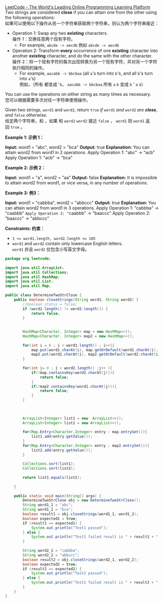 [LeetCode - The World's Leading Online Programming Learning Platform](https://leetcode.com/problems/determine-if-two-strings-are-close/?envType=study-plan-v2&envId=leetcode-75)  
Two strings are considered **close** if you can attain one from the other using the following operations:  
如果可以使用以下操作从另一个字符串获取两个字符串，则认为两个字符串接近：

- Operation 1: Swap any two **existing** characters.  
    操作 1：交换任意两个现有字符。
    - For example, `abcde -> aecdb` 例如 `abcde -> aecdb`
- Operation 2: Transform **every** occurrence of one **existing** character into another **existing** character, and do the same with the other character.  
    操作 2：将一个现有字符的每次出现转换为另一个现有字符，并对另一个字符执行相同的操作。
    - For example, `aacabb -> bbcbaa` (all `a`'s turn into `b`'s, and all `b`'s turn into `a`'s)  
        例如，（所有 都变成 's， `aacabb -> bbcbaa` 所有 `a` `b` 变成 `b` ' `a` s）

You can use the operations on either string as many times as necessary.  
您可以根据需要多次对任一字符串使用操作。

Given two strings, `word1` and `word2`, return `true` _if_ `word1` _and_ `word2` _are **close**, and_ `false` _otherwise._  
给定两个字符串，和 ，如果 和 `word2` `word2` 接近 `false` ， `word1` 则 `word1` 返回 `true` 。

**Example 1: 示例 1：**

**Input:** word1 = "abc", word2 = "bca"
**Output:** true
**Explanation:** You can attain word2 from word1 in 2 operations.
Apply Operation 1: "abc" -> "acb"
Apply Operation 1: "acb" -> "bca"

**Example 2: 示例 2：**

**Input:** word1 = "a", word2 = "aa"
**Output:** false
**Explanation:** It is impossible to attain word2 from word1, or vice versa, in any number of operations.

**Example 3: 例3：**

**Input:** word1 = "cabbba", word2 = "abbccc"
**Output:** true
**Explanation:** You can attain word2 from word1 in 3 operations.
Apply Operation 1: "cabbba" -> "caabbb"
`Apply Operation 2: "`caabbb" -> "baaccc"
Apply Operation 2: "baaccc" -> "abbccc"

**Constraints: 约束：**

- `1 <= word1.length, word2.length <= 105`
- `word1` and `word2` contain only lowercase English letters.  
    `word1` 并且 `word2` 仅包含小写英文字母。

```java
package org.leetcode;  
  
import java.util.ArrayList;  
import java.util.Collections;  
import java.util.HashMap;  
import java.util.List;  
import java.util.Map;  
  
public class DetermineTwoStrClose {  
    public boolean closeStrings(String word1, String word2) {  
        //boolean status = false;  
        if (word1.length() != word2.length()) {  
            return false;  
        }  
  
  
        HashMap<Character, Integer> map = new HashMap<>();  
        HashMap<Character, Integer> map2 = new HashMap<>();  
  
        for(int i = 0 ; i < word1.length() ; i++){  
            map.put(word1.charAt(i), map.getOrDefault(word1.charAt(i), 0)+1);  
            map2.put(word2.charAt(i), map2.getOrDefault(word2.charAt(i), 0)+1);  
        }  
  
        for(int j= 0 ; j < word2.length() ;j++ ){  
            if(!map.containsKey(word2.charAt(j))){  
                return false;  
            }  
            if(!map2.containsKey(word1.charAt(j))){  
                return false;  
            }  
        }  
  
  
  
        ArrayList<Integer> list1 = new  ArrayList<>();  
        ArrayList<Integer> list2 = new ArrayList<>();  
  
        for(Map.Entry<Character,Integer> entry : map.entrySet()){  
            list1.add(entry.getValue());  
        }  
        for(Map.Entry<Character,Integer> entry : map2.entrySet()){  
            list2.add(entry.getValue());  
        }  
  
        Collections.sort(list1);  
        Collections.sort(list2);  
  
        return list1.equals(list2);  
  
    }  
  
    public static void main(String[] args) {  
        DetermineTwoStrClose obj = new DetermineTwoStrClose();  
        String word1_1 = "abc";  
        String word1_2 = "bca";  
        boolean result1 = obj.closeStrings(word1_1, word1_2);  
        boolean expected1 = true;  
        if (result1 == expected1) {  
            System.out.println("Test1 passed");  
        } else {  
            System.out.println("Test1 failed result is " + result1 + " but expected is " + expected1);  
        }  
  
        String word2_1 = "cabbba";  
        String word2_2 = "abbccc";  
        boolean result2 = obj.closeStrings(word2_1, word2_2);  
        boolean expected2 = true;  
        if (result2 == expected2) {  
            System.out.println("Test2 passed");  
        } else {  
            System.out.println("Test2 failed result is " + result2 + " but expected is " + expected2);  
        }  
    }  
}
```